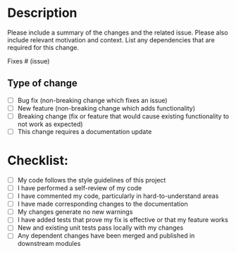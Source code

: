 <!--
Please make sure that your PR follows below guidelines

- Branch name is

<PROJECT_ID>-<JIRA_ISSUE_ID>-<PR_NUMBER>

where,
  PROJECT_ID: is short Jira project Id such as CHEM, SPRD, YOO etc.
  JIRA_ISSUE_ID: is Jira ticket Id such as 1232, 1, 23.
  PR_NUMBER: for multiple PR related to same issue number them 0, 1, 2, ..., n.

- Title of PR has following format

<PROJECT_ID>-<JIRA_ISSUE_ID> <TYPE_OF_CHANGE>(<SCOPE_OF_CHANGE>): <TITLE_OF_PR>

where,
  PROJECT_ID: is short Jira project Id such as CHEM, SPRD, YOO etc.
  JIRA_ISSUE_ID: is Jira ticket Id such as 1232, 1, 23.
  TYPE_OF_CHANGE: is according to conventional commit message format.
  SCOPE_OF_CHANGE: is according to conventional commit message format.
  TITLE_OF_PR: is below 70 characters.

- Has sufficient description and information for reviewers
-->

# Description

Please include a summary of the changes and the related issue. Please also include relevant motivation and context. List any dependencies that are required for this change.

Fixes # (issue)

## Type of change

- [ ] Bug fix (non-breaking change which fixes an issue)
- [ ] New feature (non-breaking change which adds functionality)
- [ ] Breaking change (fix or feature that would cause existing functionality to not work as expected)
- [ ] This change requires a documentation update

# Checklist:

- [ ] My code follows the style guidelines of this project
- [ ] I have performed a self-review of my code
- [ ] I have commented my code, particularly in hard-to-understand areas
- [ ] I have made corresponding changes to the documentation
- [ ] My changes generate no new warnings
- [ ] I have added tests that prove my fix is effective or that my feature works
- [ ] New and existing unit tests pass locally with my changes
- [ ] Any dependent changes have been merged and published in downstream modules
